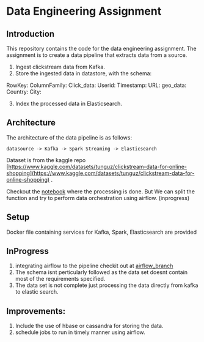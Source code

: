 # Data Engineering Assignment 

## Introduction 

This repository contains the code for the data engineering assignment. The assignment is to create a data pipeline that extracts data from a source.

1. Ingest clickstream data from Kafka.
2. Store the ingested data in datastore, with the schema:

RowKey: <timestamp>_<userid>_<url> 
ColumnFamily: 
    Click_data: 
        Userid: <userid> 
        Timestamp: <timestamp>
        URL: <url>
    geo_data:
        Country: <country>
        City: <city>

3. Index the processed data in Elasticsearch. 

## Architecture 

The architecture of the data pipeline is as follows: 

```
datasource -> Kafka -> Spark Streaming -> Elasticsearch
```

Dataset is from the kaggle repo [https://www.kaggle.com/datasets/tunguz/clickstream-data-for-online-shopping](https://www.kaggle.com/datasets/tunguz/clickstream-data-for-online-shopping) .

Checkout the [notebook](pyspark-notebooks\Dataprocessing.ipynb) where the processing is done. But We can split the function and try to perform data orchestration using airflow. (inprogress)

## Setup 
Docker file containing services for Kafka, Spark, Elasticsearch are provided 


## InProgress 

1. integrating airflow to the pipeline checkit out at [airflow_branch](https://github.com/seepala98/ViralNation_Assessment.git)
2. The schema isnt perticularly followed as the data set doesnt contain most of the requirements specified.
3. The data set is not complete just processing the data directly from kafka to elastic search. 

## Improvements: 
1. Include the use of hbase or cassandra for storing the data. 
2. schedule jobs to run in timely manner using airflow. 